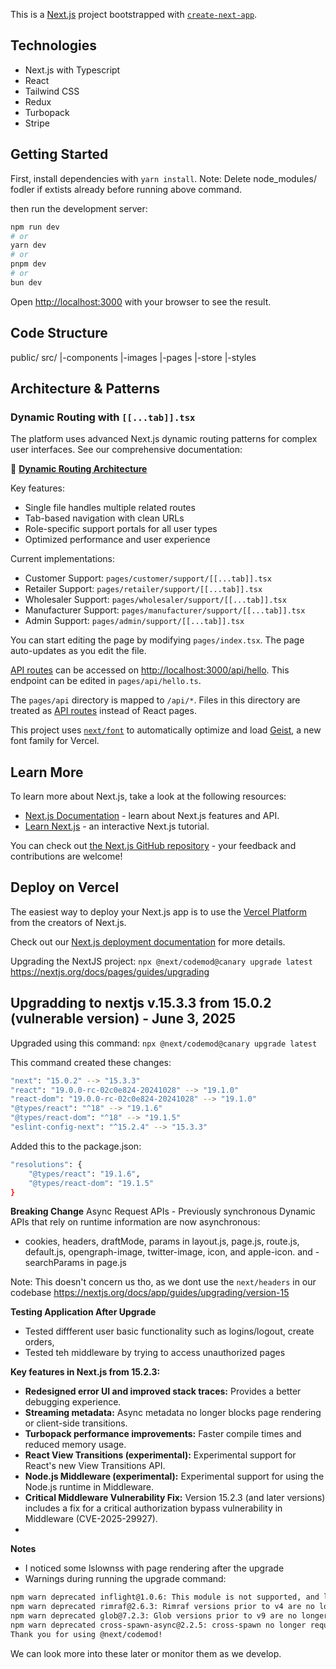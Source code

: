 This is a [Next.js](https://nextjs.org) project bootstrapped with [`create-next-app`](https://nextjs.org/docs/pages/api-reference/create-next-app).

## Technologies 
- Next.js with Typescript
- React
- Tailwind CSS
- Redux
- Turbopack
- Stripe

## Getting Started

First, install dependencies with `yarn install`. 
Note: Delete node_modules/ fodler if extists already before running above command.

then run the development server:

```bash
npm run dev
# or
yarn dev
# or
pnpm dev
# or
bun dev
```

Open [http://localhost:3000](http://localhost:3000) with your browser to see the result.

## Code Structure
public/
src/
    |-components
    |-images
    |-pages
    |-store
    |-styles

## Architecture & Patterns

### Dynamic Routing with `[[...tab]].tsx`
The platform uses advanced Next.js dynamic routing patterns for complex user interfaces. See our comprehensive documentation:

📖 **[Dynamic Routing Architecture](../docs/DYNAMIC_ROUTING_ARCHITECTURE.md)**

Key features:
- Single file handles multiple related routes
- Tab-based navigation with clean URLs
- Role-specific support portals for all user types
- Optimized performance and user experience

Current implementations:
- Customer Support: `pages/customer/support/[[...tab]].tsx`
- Retailer Support: `pages/retailer/support/[[...tab]].tsx`
- Wholesaler Support: `pages/wholesaler/support/[[...tab]].tsx`
- Manufacturer Support: `pages/manufacturer/support/[[...tab]].tsx`
- Admin Support: `pages/admin/support/[[...tab]].tsx`

You can start editing the page by modifying `pages/index.tsx`. The page auto-updates as you edit the file.

[API routes](https://nextjs.org/docs/pages/building-your-application/routing/api-routes) can be accessed on [http://localhost:3000/api/hello](http://localhost:3000/api/hello). This endpoint can be edited in `pages/api/hello.ts`.

The `pages/api` directory is mapped to `/api/*`. Files in this directory are treated as [API routes](https://nextjs.org/docs/pages/building-your-application/routing/api-routes) instead of React pages.

This project uses [`next/font`](https://nextjs.org/docs/pages/building-your-application/optimizing/fonts) to automatically optimize and load [Geist](https://vercel.com/font), a new font family for Vercel.

## Learn More

To learn more about Next.js, take a look at the following resources:

- [Next.js Documentation](https://nextjs.org/docs) - learn about Next.js features and API.
- [Learn Next.js](https://nextjs.org/learn-pages-router) - an interactive Next.js tutorial.

You can check out [the Next.js GitHub repository](https://github.com/vercel/next.js) - your feedback and contributions are welcome!

## Deploy on Vercel

The easiest way to deploy your Next.js app is to use the [Vercel Platform](https://vercel.com/new?utm_medium=default-template&filter=next.js&utm_source=create-next-app&utm_campaign=create-next-app-readme) from the creators of Next.js.

Check out our [Next.js deployment documentation](https://nextjs.org/docs/pages/building-your-application/deploying) for more details.


Upgrading the NextJS project: `npx @next/codemod@canary upgrade latest`
https://nextjs.org/docs/pages/guides/upgrading 

## Upgradding to nextjs v.15.3.3 from 15.0.2 (vulnerable version) - June 3, 2025
Upgraded using this command:
`npx @next/codemod@canary upgrade latest`


This command created these changes:
```bash
"next": "15.0.2" --> "15.3.3"
"react": "19.0.0-rc-02c0e824-20241028" --> "19.1.0"
"react-dom": "19.0.0-rc-02c0e824-20241028" --> "19.1.0"
"@types/react": "^18" --> "19.1.6"
"@types/react-dom": "^18" --> "19.1.5"
"eslint-config-next": "^15.2.4" --> "15.3.3"

```

Added this to the package.json:
```bash
"resolutions": {
    "@types/react": "19.1.6",
    "@types/react-dom": "19.1.5"
}
```

**Breaking Change**
Async Request APIs - Previously synchronous Dynamic APIs that rely on runtime information are now asynchronous:

- cookies, headers, draftMode, params in layout.js, page.js, route.js, default.js, opengraph-image, twitter-image, icon, and apple-icon.
and - searchParams in page.js

Note: This doesn't concern us tho, as we dont use the `next/headers` in our codebase
https://nextjs.org/docs/app/guides/upgrading/version-15 

**Testing Application After Upgrade**

- Tested diffferent user basic functionality such as logins/logout, create orders, 
- Tested teh middleware by trying to access unauthorized pages

**Key features in Next.js from 15.2.3:**
*   **Redesigned error UI and improved stack traces:**  Provides a better debugging experience.
*   **Streaming metadata:** Async metadata no longer blocks page rendering or client-side transitions.
*   **Turbopack performance improvements:**  Faster compile times and reduced memory usage.
*   **React View Transitions (experimental):**  Experimental support for React's new View Transitions API.
*   **Node.js Middleware (experimental):** Experimental support for using the Node.js runtime in Middleware.
*   **Critical Middleware Vulnerability Fix:** Version 15.2.3 (and later versions) includes a fix for a critical authorization bypass vulnerability in Middleware (CVE-2025-29927).
*   

**Notes**
* I noticed some lslownss with page rendering after the upgrade
* Warnings during running the upgrade command:
```bash
npm warn deprecated inflight@1.0.6: This module is not supported, and leaks memory. Do not use it. Check out lru-cache if you want a good and tested way to coalesce async requests by a key value, which is much more comprehensive and powerful.
npm warn deprecated rimraf@2.6.3: Rimraf versions prior to v4 are no longer supported
npm warn deprecated glob@7.2.3: Glob versions prior to v9 are no longer supported
npm warn deprecated cross-spawn-async@2.2.5: cross-spawn no longer requires a build toolchain, use it instead
Thank you for using @next/codemod!
```
We can look more into these later or monitor them as we develop.